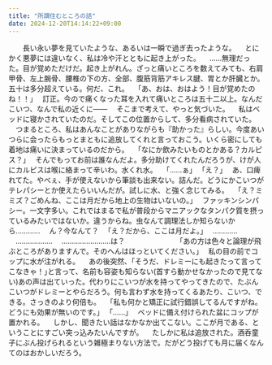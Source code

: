 ```yaml
---
title: "所謂住むところの話"
date: 2024-12-20T14:14:22+09:00
---
```

　　長い永い夢を見ていたような、あるいは一瞬で過ぎ去ったような。
　とにかく悪夢には違いなく、私は冷や汗とともに起き上がった。
　……無理だった。目が覚めただけだ。起き上がれん。ざっと痛いところを数えてみても、右肩甲骨、左上腕骨、腰椎の下の方、全部、腹筋背筋アキレス腱、胃とか肝臓とか。五十は多分超えている。何だ、これ。
　｢あ、おは、おはよう！目が覚めたのね！！｣
　訂正。今ので痛くなった耳を入れて痛いところは五十二以上。なんだこいつ、なんで私の近くに――
　そこまで考えて、やっと気づいた。
　私はベッドに寝かされていたのだ。そしてこの位置からして、多分看病されていた。
　つまるところ、私はあんなことがありながらも『助かった』らしい。今度あいつらに会ったらもっとまともに追放してくれと言っておこう。いくら密にしても着地は痛いに決まっているのだから。
　｢なにか飲みたいものとかある？カルピス？｣
　そんでもってお前は誰なんだよ。多分助けてくれたんだろうが、けが人にカルピスは喉に絡まって辛いわ。水くれ水。
　｢……ぁ｣
　｢え？｣
　あ、口痺れてた。やべぇ、手が使えないから筆談も出来ない。詰んだ。どうにかこいつがテレパシーとか使えたらいいんだが。試しに水、と強く念じてみる。
　｢え？ミミズ？ごめんね、ここは月だから地上の生物はいないの。｣
　ファッキンシンパシー。一文字多い。これではまるで私が普段からマニアックなタンパク質を摂っているみたいではないか。違うからね。虫なんて調理法しか知らないから…………
　ん？今なんて？
　｢え？だから、ここは月だよ。｣
　…………
　………………
　……………………は？
　
　
　
　
　
　｢あの方は色々と論理が飛ぶところがありますんで。そのへんはほっといてください。｣
　私の目の前でコップに水が注がれる。
　あの後突然、｢そうだ、ドレミーにも起きたって言ってこなきゃ！｣と言って、名前も容姿も知らない(首すら動かせなかったので見てない)あの声は出ていった。代わりにこいつが水を持ってやってきたので、たぶんこいつがドレミーとやらだろう。何も言わず水を持ってくるあたり、こいつ、できる。さっきのより何倍も。
　｢私も何かと矯正に試行錯誤してるんですがね。どうにも効果が無いのです。｣
　｢……｣
　ベッドに備え付けられた盆にコップが置かれる。
　しかし、聞きたい話はなかなか出てこない。ここが月である、ということにすごい突っ込みたいんですが。
　たしかに私は追放された。酒呑童子にぶん投げられるという雑極まりない方法で。だがどう投げても月に届くなんてのはおかしいだろう。
　
